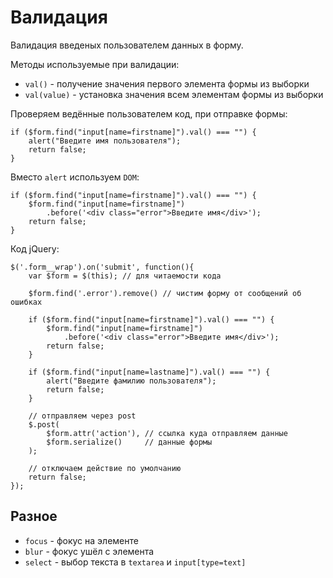 # Валидация
Валидация введеных пользователем данных в форму.

Методы используемые при валидации:
- `val()` - получение значения первого элемента формы из выборки
- `val(value)` - установка значения всем элементам формы из выборки

Проверяем ведённые пользователем код, при отправке формы:

    if ($form.find("input[name=firstname]").val() === "") {
        alert("Введите имя пользователя");
        return false;
    }

Вместо `alert` используем `DOM`:

    if ($form.find("input[name=firstname]").val() === "") {
        $form.find("input[name=firstname]")
            .before('<div class="error">Введите имя</div>');
        return false;
    }

Код jQuery:

    $('.form__wrap').on('submit', function(){
        var $form = $(this); // для читаемости кода

        $form.find('.error').remove() // чистим форму от сообщений об ошибках

        if ($form.find("input[name=firstname]").val() === "") {
            $form.find("input[name=firstname]")
                .before('<div class="error">Введите имя</div>');
            return false;
        }

        if ($form.find("input[name=lastname]").val() === "") {
            alert("Введите фамилию пользователя");
            return false;
        }

        // отправляем через post
        $.post(
            $form.attr('action'), // ссылка куда отправляем данные
            $form.serialize()     // данные формы
        );

        // отключаем действие по умолчанию
        return false;
    });

## Разное
- `focus` - фокус на элементе
- `blur` - фокус ушёл с элемента
- `select` - выбор текста в `textarea` и `input[type=text]`
